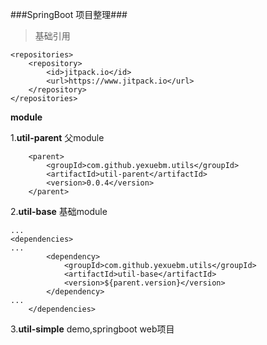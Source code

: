 ###SpringBoot 项目整理###

>基础引用
```
<repositories>
    <repository>
        <id>jitpack.io</id>
        <url>https://www.jitpack.io</url>
    </repository>
</repositories>
```

**module**

1.**util-parent** 父module 
```
    <parent>
        <groupId>com.github.yexuebm.utils</groupId>
        <artifactId>util-parent</artifactId>
        <version>0.0.4</version>
    </parent>

```


2.**util-base** 基础module

```
...
<dependencies>
...
        <dependency>
            <groupId>com.github.yexuebm.utils</groupId>
            <artifactId>util-base</artifactId>
            <version>${parent.version}</version>
        </dependency>
...    	
	</dependencies>
```

3.**util-simple** demo,springboot web项目


